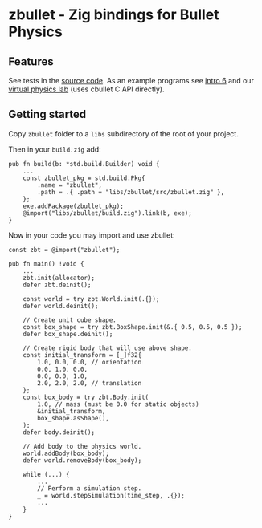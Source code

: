 # zbullet - Zig bindings for Bullet Physics

## Features

See tests in the [source code](https://github.com/michal-z/zig-gamedev/blob/main/libs/zbullet/src/zbullet.zig).
As an example programs see [intro 6](https://github.com/michal-z/zig-gamedev/blob/main/samples/intro/src/intro6.zig) and our [virtual physics lab](https://github.com/michal-z/zig-gamedev/tree/main/samples/bullet_physics_test) (uses cbullet C API directly).

## Getting started

Copy `zbullet` folder to a `libs` subdirectory of the root of your project.

Then in your `build.zig` add:

```zig
pub fn build(b: *std.build.Builder) void {
    ...
    const zbullet_pkg = std.build.Pkg{
        .name = "zbullet",
        .path = .{ .path = "libs/zbullet/src/zbullet.zig" },
    };
    exe.addPackage(zbullet_pkg);
    @import("libs/zbullet/build.zig").link(b, exe);
}
```

Now in your code you may import and use zbullet:

```zig
const zbt = @import("zbullet");

pub fn main() !void {
    ...
    zbt.init(allocator);
    defer zbt.deinit();

    const world = try zbt.World.init(.{});
    defer world.deinit();

    // Create unit cube shape.
    const box_shape = try zbt.BoxShape.init(&.{ 0.5, 0.5, 0.5 });
    defer box_shape.deinit();

    // Create rigid body that will use above shape.
    const initial_transform = [_]f32{
        1.0, 0.0, 0.0, // orientation
        0.0, 1.0, 0.0,
        0.0, 0.0, 1.0,
        2.0, 2.0, 2.0, // translation
    };
    const box_body = try zbt.Body.init(
        1.0, // mass (must be 0.0 for static objects)
        &initial_transform,
        box_shape.asShape(),
    );
    defer body.deinit();

    // Add body to the physics world.
    world.addBody(box_body);
    defer world.removeBody(box_body);

    while (...) {
        ...
        // Perform a simulation step.
        _ = world.stepSimulation(time_step, .{});
        ...
    }
}
```
